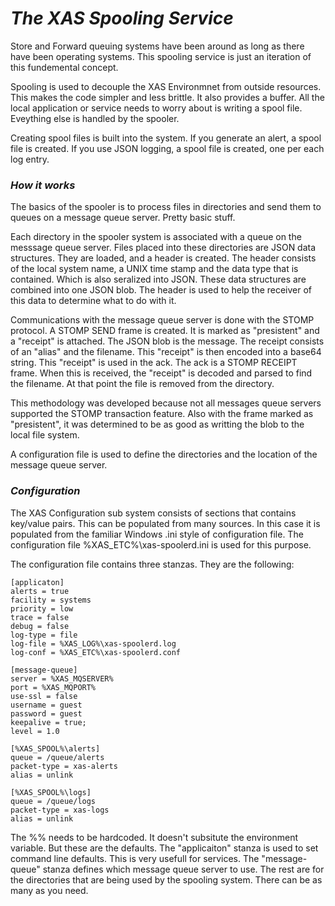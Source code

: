 ﻿# ***The XAS Spooling Service***

Store and Forward queuing systems have been around as long as there have been 
operating systems. This spooling service is just an iteration of this fundemental
concept.

Spooling is used to decouple the XAS Environmnet from outside resources. This 
makes the code simpler and less brittle. It also provides a buffer. All the
local application or service  needs to worry about is writing a spool file. 
Eveything else is handled by the spooler.

Creating spool files is built into the system. If you generate an alert, a
spool file is created. If you use JSON logging, a spool file is created, one
per each log entry.

### ***How it works***

The basics of the spooler is to process files in directories and send them to 
queues on a message queue server. Pretty basic stuff.

Each directory in the spooler system is associated with a queue on the messsage
queue server. Files placed into these directories are JSON data structures. They
are loaded, and a header is created. The header consists of the local 
system name, a UNIX time stamp and the data type that is contained. Which is 
also seralized into JSON. These data structures are combined into one JSON blob.
The header is used to help the receiver of this data to determine what to do 
with it.

Communications with the message queue server is done with the STOMP protocol. A
STOMP SEND frame is created. It is marked as "presistent" and a "receipt" is 
attached. The JSON blob is the message. The receipt consists of an "alias" 
and the filename. This "receipt" is then encoded into a base64 string. This 
"receipt" is used in the ack. The ack is a STOMP RECEIPT frame. When this is
received, the "receipt" is decoded and parsed to find the filename. At that 
point the file is removed from the directory. 

This methodology was developed because not all messages queue servers 
supported the STOMP transaction feature. Also with the frame marked as 
"presistent", it was determined to be as good as writting the blob to 
the local file system.

A configuration file is used to define the directories and the location of the
message queue server. 

### ***Configuration***

The XAS Configuration sub system consists of sections that contains key/value 
pairs. This can be populated from many sources. In this case it is populated
from the familiar Windows .ini style of configuration file. The configuration 
file %XAS_ETC%\xas-spoolerd.ini is used for this purpose. 

The configuration file contains three stanzas. They are the following:

    [applicaton]
    alerts = true
    facility = systems
    priority = low
    trace = false
    debug = false
    log-type = file
    log-file = %XAS_LOG%\xas-spoolerd.log
    log-conf = %XAS_ETC%\xas-spoolerd.conf

	[message-queue]
    server = %XAS_MQSERVER%
    port = %XAS_MQPORT%
    use-ssl = false
    username = guest
    password = guest
    keepalive = true;
    level = 1.0

	[%XAS_SPOOL%\alerts]
    queue = /queue/alerts
    packet-type = xas-alerts
	alias = unlink

	[%XAS_SPOOL%\logs]
    queue = /queue/logs
    packet-type = xas-logs
	alias = unlink

The %<name>% needs to be hardcoded. It doesn't subsitute the environment variable. 
But these are the defaults. The "applicaiton" stanza is used to set command line
defaults. This is very usefull for services. The "message-queue" stanza defines
which message queue server to use. The rest are for the directories that are being
used by the spooling system. There can be as many as you need.
